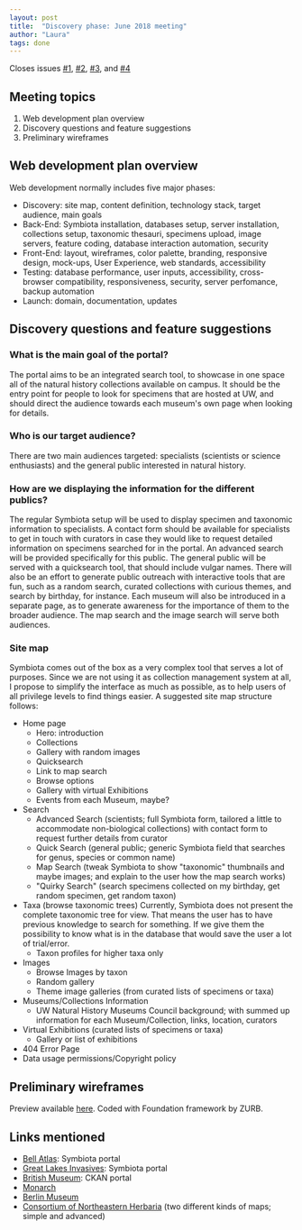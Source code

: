 ```yaml
---
layout: post
title:  "Discovery phase: June 2018 meeting"
author: "Laura"
tags: done
---
```

Closes issues [#1](https://github.com/arbolitoloco/uw2020/issues/1), [#2](https://github.com/arbolitoloco/uw2020/issues/2), [#3](https://github.com/arbolitoloco/uw2020/issues/3), and [#4](https://github.com/arbolitoloco/uw2020/issues/4)

## Meeting topics

1. Web development plan overview
2. Discovery questions and feature suggestions
3. Preliminary wireframes 

## Web development plan overview
Web development normally includes five major phases:
- Discovery: site map, content definition, technology stack, target audience, main goals
- Back-End: Symbiota installation, databases setup, server installation, collections setup, taxonomic thesauri, specimens upload, image servers, feature coding, database interaction automation, security
- Front-End: layout, wireframes, color palette, branding, responsive design, mock-ups, User Experience, web standards, accessibility
- Testing: database performance, user inputs, accessibility, cross-browser compatibility, responsiveness, security, server perfomance, backup automation
- Launch: domain, documentation, updates


## Discovery questions and feature suggestions

### What is the main goal of the portal?
The portal aims to be an integrated search tool, to showcase in one space all of the natural history collections available on campus. It should be the entry point for people to look for specimens that are hosted at UW, and should direct the audience towards each museum's own page when looking for details.

### Who is our target audience?
There are two main audiences targeted: specialists (scientists or science enthusiasts) and the general public interested in natural history.

### How are we displaying the information for the different publics?
The regular Symbiota setup will be used to display specimen and taxonomic information to specialists. A contact form should be available for specialists to get in touch with curators in case they would like to request detailed information on specimens searched for in the portal. An advanced search will be provided specifically for this public.
The general public will be served with a quicksearch tool, that should include vulgar names. There will also be an effort to generate public outreach with interactive tools that are fun, such as a random search, curated collections with curious themes, and search by birthday, for instance. Each museum will also be introduced in a separate page, as to generate awareness for the importance of them to the broader audience.
The map search and the image search will serve both audiences.


### Site map

Symbiota comes out of the box as a very complex tool that serves a lot of purposes. Since we are not using it as collection management system at all, I propose to simplify the interface as much as possible, as to help users of all privilege levels to find things easier.
A suggested site map structure follows:

- Home page 
	- Hero: introduction
	- Collections
	- Gallery with random images
	- Quicksearch
	- Link to map search
	- Browse options
	- Gallery with virtual Exhibitions
	- Events from each Museum, maybe?
- Search
	- Advanced Search (scientists; full Symbiota form, tailored a little to accommodate non-biological collections) with contact form to request further details from curator
	- Quick Search (general public; generic Symbiota field that searches for genus, species or common name)
	- Map Search (tweak Symbiota to show "taxonomic" thumbnails and maybe images; and explain to the user how the map search works)
	- "Quirky Search" (search specimens collected on my birthday, get random specimen, get random taxon)
- Taxa (browse taxonomic trees)
Currently, Symbiota does not present the complete taxonomic tree for view. That means the user has to have previous knowledge to search for something. If we give them the possibility to know what is in the database that would save the user a lot of trial/error.
	- Taxon profiles for higher taxa only
- Images
	- Browse Images by taxon
	- Random gallery
	- Theme image galleries (from curated lists of specimens or taxa)
- Museums/Collections Information
	- UW Natural History Museums Council background; with summed up information for each Museum/Collection, links, location, curators
- Virtual Exhibitions (curated lists of specimens or taxa)
	- Gallery or list of exhibitions
- 404 Error Page
- Data usage permissions/Copyright policy		


## Preliminary wireframes

Preview available [here](http://fibonacci.math.wisc.edu/~rocha/mockup/). Coded with Foundation framework by ZURB.

## Links mentioned

- [Bell Atlas](http://bellatlas.umn.edu/imagelib/index.php): Symbiota portal
- [Great Lakes Invasives](http://greatlakesinvasives.org/portal/): Symbiota portal
- [British Museum](http://data.nhm.ac.uk/): CKAN portal
- [Monarch](https://monarch.calacademy.org/)
- [Berlin Museum](https://www.museumfuernaturkunde.berlin/de/forschung/sammlungen)
- [Consortium of Northeastern Herbaria](http://portal.neherbaria.org/portal/checklists/checklist.php?cl=28) (two different kinds of maps; simple and advanced)

